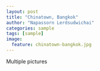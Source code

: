 ```yaml
---
layout: post
title: "Chinatown, Bangkok"
author: "Napassorn Lerdsudwichai"
categories: sample
tags: [sample]
image:
  feature: chinatown-bangkok.jpg
---
```


Multiple pictures
